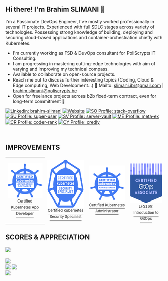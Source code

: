<h2 align="center$">Hi there! I'm Brahim SLIMANI 👋</h2>

I'm a Passionate DevOps Engineer, I've mostly worked professionally in several IT projects. Experienced with full SDLC stages across variety of technologies. Possessing strong knowledge of building, deploying and securing cloud-based applications and container-orchestration chiefly with Kubernetes.

- I'm currently working as FSD & DevOps consultant for PoliScrypts IT Consulting.
- I am progressing in mastering cutting-edge technologies with aim of varying and improving my technical compass.
- Available to collaborate on open-source projects. <!--- Ask me about software engineering and web development topics, I'll be pleased to help you. -->
- Reach me out to discuss further interesting topics (Coding, Cloud & Edge computing, Web Development...) 📧 Mailto: [slimani.ibr@gmail.com](slimani.ibr@gmail.com) | [brahim.slimani@poliscrypts.be](brahim.slimani@poliscrypts.be)
- Open for freelance projects across b2b fixed-term contract, even for long-term commitment 🚀

<!-- CONTACT LINKS -->
[![Linkedin: brahim-slimani](https://img.shields.io/badge/-brahim.slimani-black?style=flat&logo=Linkedin&logoColor=white&link=https://www.linkedin.com/in/brahim-slimani/)](https://www.linkedin.com/in/brahim-slimani/)
[![Website](https://img.shields.io/badge/-portfolio-black?style=flat&logo=react&logoColor=white&link=https://brahim-slimani.github.io/profile/)](https://brahim-slimani.github.io/portfolio/)
[![SO Profile: stack-overflow](https://img.shields.io/badge/-stack_overflow-black?logo=stackoverflow&link=https://stackoverflow.com/users/9512390/brahim-slimani)](https://stackoverflow.com/users/9512390/brahim-slimani)
[![SU Profile: super-user](https://img.shields.io/badge/-super_user-black?logo=superuser&link=https://superuser.com/users/1241640/brahim-slimani)](https://superuser.com/users/1241640/brahim-slimani)
[![SV Profile: server-vault](https://img.shields.io/badge/-server_vault-black?logo=serverfault&link=https://serverfault.com/users/1016911/brahim-slimani)](https://serverfault.com/users/1016911/brahim-slimani)
[![ME Profile: meta-ex](https://img.shields.io/badge/-meta_exchange-black?logo=stackexchange&link=https://meta.stackexchange.com/users/527179/brahim-slimani)](https://meta.stackexchange.com/users/527179/brahim-slimani)
[![CR Profile: coder-rank](https://img.shields.io/badge/-coder_rank-black?logo=codersrank&link=https://profile.codersrank.io/user/brahim-slimani)](https://profile.codersrank.io/user/brahim-slimani)
[![CY Profile: credly](https://img.shields.io/badge/-credly-black?logo=credly&link=https://www.credly.com/users/brahim-slimani/badges)](https://www.credly.com/users/brahim-slimani/badges)

<!--[![Github: brahim-slimani](https://img.shields.io/badge/-brahim.slimani-black?style=flat&logo=Github&logoColor=white&link=https://github.com/brahim-slimani)](https://github.com/brahim-slimani)-->
<!--![](https://visitor-badge.glitch.me/badge?page_id=slimani-ibrahim)-->

<br/>

## IMPROVEMENTS
<!--
<div display="flex">  
<a href="https://www.credly.com/badges/8336d3ad-0e8b-439a-b6ff-4fe98084b1a0/embedded" >
<img src="./assets/ckad-certified-kubernetes-application-developer.png" >
<sup>Certified K8s App Developer</sup>
</a>
&nbsp;&nbsp;&nbsp;&nbsp;&nbsp;&nbsp;&nbsp;&nbsp;&nbsp;&nbsp;&nbsp;&nbsp;&nbsp;&nbsp;&nbsp;&nbsp;&nbsp;&nbsp;
<a href="https://www.credly.com/badges/8d51ab93-45ce-44f3-a0ca-86749f9902b8/embedded" >
<img src="./assets/ckss-certified-kubernetes-security-specialist.png" height="140">
  <sup>Certified K8s Security Specialist</sup>
</a>
&nbsp;&nbsp;&nbsp;&nbsp;&nbsp;&nbsp;&nbsp;&nbsp;&nbsp;&nbsp;&nbsp;&nbsp;&nbsp;&nbsp;&nbsp;&nbsp;&nbsp;&nbsp;
<a href="https://www.credly.com/badges/39b474b0-c6ee-492d-b945-560a58f681d2/embedded" >
<img src="./assets/cka-certified-kubernetes-administrator.png" >
  <sup>Certified K8s Administartor</sup>
</a>
</div>-->

  <!--
[![Image 1](./assets/cka-certified-kubernetes-administrator.png)](#) [![Image 1](./assets/cka-certified-kubernetes-administrator.png)](#) [![Image 1](./assets/cka-certified-kubernetes-administrator.png)](#) <br/>
<small>Small Text 1</small>    &nbsp;&nbsp;&nbsp;       <small>Small Text 2</small>     &nbsp;&nbsp;&nbsp;      <small>Small Text 3</small>
-->


<table style="border:0px solid white; width:100%;">
  <tr style="border: 0px;">
    <td align="center">
      <a href="https://www.credly.com/badges/8336d3ad-0e8b-439a-b6ff-4fe98084b1a0/embedded">
        <img src="./assets/ckad-certified-kubernetes-application-developer.png" alt="ckad" /><br />
        <sup>Certified Kubernetes App Developer</sup>
      </a>
    </td>
    <td align="center" style="border: 1px solid transparent;">
      <a href="https://www.credly.com/badges/8d51ab93-45ce-44f3-a0ca-86749f9902b8/embedded">
        <img src="./assets/ckss-certified-kubernetes-security-specialist.png" alt="cks" height="150" /><br />
        <sup>Certified Kubernetes Security Specialist</sup>
      </a>
    </td>
    <td align="center" style="border: 1px solid transparent;">
     <a href="https://www.credly.com/badges/39b474b0-c6ee-492d-b945-560a58f681d2/embedded">
        <img src="./assets/cka-certified-kubernetes-administrator.png" alt="cka" /><br />
        <sup>Certified Kubernetes Administrator</sup>
     </a>
    </td>
    <td align="center" style="border: 1px solid transparent;">
     <a href="https://www.credly.com/badges/f12ca793-8866-491b-8157-236540e6b5ab/">
       <br />
        <img src="./assets/certified-gitops-associate.png" alt="gitops" height="126" /><br />
        <sup>LFS169: Introduction to GitOps</sup>
     </a>
    </td>
  </tr>
</table>

<!--## WORK EXPERIENCE
<img src="https://cr-ss-service.azurewebsites.net/api/ScreenShot?widget=work-experience&username=brahim-slimani&branding=false&style=color:gray"></img>
<br/>-->

## SCORES & APPRECIATION

<img src="https://cr-ss-service.azurewebsites.net/api/ScreenShot?widget=summary&username=brahim-slimani&branding=false&version=3">
<br/>

<!--TECHNICAL SKILLS
<img src="https://cr-skills-chart-widget.azurewebsites.net/api/api?username=brahim-slimani&branding=false&show-other-skills=true&bg=282a36"></img>-->

<br/>
<div> 
  <img src="https://github-profile-summary-cards.vercel.app/api/cards/profile-details?username=brahim-slimani&layout=compact&theme=dracula"><br/>
  <img src="https://github-readme-statsss-sigma.vercel.app/api?username=brahim-slimani&show_icons=true&locale=en&theme=dark">
  <img src="https://github-readme-streak-stats.herokuapp.com/?user=brahim-slimani&theme=dark"><br/>
  <img src="https://github-readme-stats-sigma-five.vercel.app/api/top-langs/?username=brahim-slimani&layout=compact&theme=dark">
<!-- <img src="https://github-readme-stats.vercel.app/api?username=slimani-ibrahim&show_icons=true&theme=dracula&count_private=true" width="420"> -->
</div>
<br/>

<!--## EDUCATION & CERTIFICATES
<div>
<img src="https://cr-ss-service.azurewebsites.net/api/ScreenShot?widget=education&username=brahim-slimani&layout=compact&branding=false&style=color:grey"></img>
</div>-->
<!--START_SECTION:waka-->

<!--END_SECTION:waka-->
